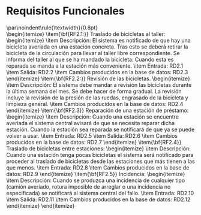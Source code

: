 # Requisitos Funcionales
\par\noindent\rule{\textwidth}{0.8pt}  
\begin{itemize}
  \item{\bf{RF2.1:}} Traslado de bicicletas al taller:  
    \begin{itemize}
      \item Descripción: El sistema es notificado de que hay una bicicleta averiada en una estación concreta. Tras esto se deberá retirar la bicicleta de la circulación para llevar al taller libre correspondiente. Se informa del taller al que se ha mandado la bicicleta. Cuando esta es reparada se manda a la estación más conveniente.
      \item Entrada: RD2.1
      \item Salida: RD2.2
      \item Cambios producidos en la base de datos: RD2.3
    \end{itemize}
  \item{\bf{RF2.2:}} Revisión de las bicicletas.
    \begin{itemize}
      \item Descripción: El sistema debe mandar a revisión las bicicletas durante la última semana del mes. Se debe hacer de forma gradual. La revisión incluye la revisión de la presión de las ruedas, engrasado de la bicicleta y limpieza general.
      \item Cambios producidos en la base de datos: RD2.4
    \end{itemize}
  \item{\bf{RF2.3}} Reparación de una estación de préstamo:
    \begin{itemize}
      \item Descripción: Cuando una estación se encuentre averiada el sistema central avisará de que se necesita reparar dicha estación. Cuando la estación sea reparada se notificará de que ya se puede volver a usar.
      \item Entrada: RD2.5
      \item Salida: RD2.6
      \item Cambios producidos en la base de datos: RD2.7
    \end{itemize}
  \item{\bf{RF2.4}} Traslado de bicicletas entre estaciones:
    \begin{itemize}
      \item Descripción: Cuando una estación tenga pocas bicicletas el sistema será notificado para proceder al traslado de bicicletas desde las estaciones que más tienen a las que menos.
      \item Entrada: RD2.8
      \item Cambios producidos en la base de datos: RD2.9
    \end{itemize}
  \item{\bf{RF2.5}} Incidencia:
    \begin{itemize}
      \item Descripción: Cuando se produzca una incidencia de cualquier tipo (camión averiado, rotura imposible de arreglar o una incidencia no especificada) se notificará al sistema central del fallo.
      \item Entrada: RD2.10
      \item Salida: RD2.11
      \item Cambios producidos en la base de datos: RD2.12
    \end{itemize}
\end{itemize}

